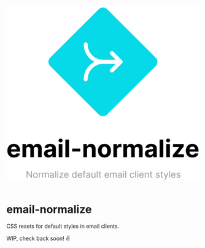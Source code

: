 <div align="center">
    <img src="media/logo.svg" alt="email-normalize">
    <br>
    <br>
</div>

# email-normalize

CSS resets for default styles in email clients.

WIP, check back soon! ✌
